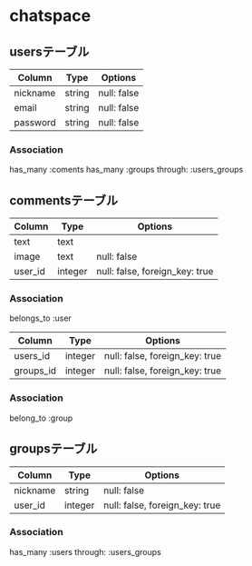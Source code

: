 # chatspace
## usersテーブル
|Column|Type|Options|
|------|----|-------|
|nickname|string|null: false|
|email|string|null: false|
|password|string|null: false|
### Association
  has_many :coments
  has_many :groups through: :users_groups

## commentsテーブル
|Column|Type|Options|
|------|----|-------|
|text|text| |
|image|text|null: false|
|user_id|integer|null: false, foreign_key: true|
### Association
  belongs_to :user

|Column|Type|Options|
|------|----|-------|
|users_id|integer|null: false, foreign_key: true|
|groups_id|integer|null: false, foreign_key: true|
### Association
 belong_to :group

## groupsテーブル
|Column|Type|Options|
|------|----|-------|
|nickname|string|null: false|
|user_id|integer|null: false, foreign_key: true|
### Association
  has_many :users through: :users_groups
